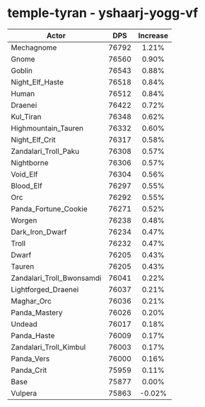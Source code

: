 # temple-tyran - yshaarj-yogg-vf
| Actor | DPS | Increase |
|---|:---:|:---:|
|Mechagnome|76792|1.21%|
|Gnome|76560|0.90%|
|Goblin|76543|0.88%|
|Night_Elf_Haste|76518|0.84%|
|Human|76512|0.84%|
|Draenei|76422|0.72%|
|Kul_Tiran|76348|0.62%|
|Highmountain_Tauren|76332|0.60%|
|Night_Elf_Crit|76317|0.58%|
|Zandalari_Troll_Paku|76308|0.57%|
|Nightborne|76306|0.57%|
|Void_Elf|76304|0.56%|
|Blood_Elf|76297|0.55%|
|Orc|76292|0.55%|
|Panda_Fortune_Cookie|76271|0.52%|
|Worgen|76238|0.48%|
|Dark_Iron_Dwarf|76234|0.47%|
|Troll|76232|0.47%|
|Dwarf|76205|0.43%|
|Tauren|76205|0.43%|
|Zandalari_Troll_Bwonsamdi|76041|0.22%|
|Lightforged_Draenei|76037|0.21%|
|Maghar_Orc|76036|0.21%|
|Panda_Mastery|76026|0.20%|
|Undead|76017|0.18%|
|Panda_Haste|76009|0.17%|
|Zandalari_Troll_Kimbul|76003|0.17%|
|Panda_Vers|76000|0.16%|
|Panda_Crit|75959|0.11%|
|Base|75877|0.00%|
|Vulpera|75863|-0.02%|
